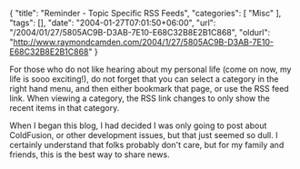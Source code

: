 {
	"title": "Reminder - Topic Specific RSS Feeds",
	"categories": [
		"Misc"
	],
	"tags": [],
	"date": "2004-01-27T07:01:50+06:00",
	"url": "/2004/01/27/5805AC9B-D3AB-7E10-E68C32B8E2B1C868",
	"oldurl": "http://www.raymondcamden.com/2004/1/27/5805AC9B-D3AB-7E10-E68C32B8E2B1C868"
}

For those who do not like hearing about my personal life (come on now, my life is sooo exciting!), do not forget that you can select a category in the right hand menu, and then either bookmark that page, or use the RSS feed link. When viewing a category, the RSS link changes to only show the recent items in that category.

When I began this blog, I had decided I was only going to post about ColdFusion, or other development issues, but that just seemed so dull. I certainly understand that folks probably don't care, but for my family and friends, this is the best way to share   news.